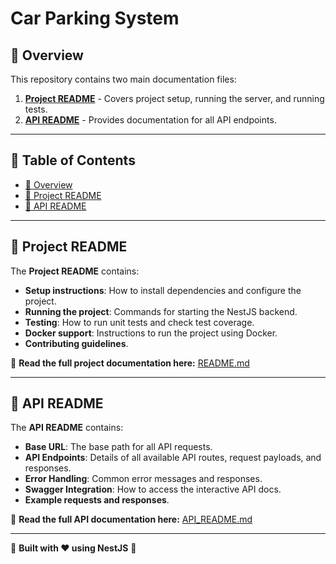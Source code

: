 # Car Parking System

## 📌 Overview
This repository contains two main documentation files:
1. [**Project README**](backend/README.md) - Covers project setup, running the server, and running tests.
2. [**API README**](backend/API_README.md) - Provides documentation for all API endpoints.

---
## 📖 Table of Contents
- [📌 Overview](#-overview)
- [📜 Project README](#-project-readme)
- [📜 API README](#-api-readme)

---
## 📜 Project README
The **Project README** contains:
- **Setup instructions**: How to install dependencies and configure the project.
- **Running the project**: Commands for starting the NestJS backend.
- **Testing**: How to run unit tests and check test coverage.
- **Docker support**: Instructions to run the project using Docker.
- **Contributing guidelines**.

📌 **Read the full project documentation here:** [README.md](README.md)

---
## 📜 API README
The **API README** contains:
- **Base URL**: The base path for all API requests.
- **API Endpoints**: Details of all available API routes, request payloads, and responses.
- **Error Handling**: Common error messages and responses.
- **Swagger Integration**: How to access the interactive API docs.
- **Example requests and responses**.

📌 **Read the full API documentation here:** [API_README.md](API_README.md)

---
📌 **Built with ❤️ using NestJS** 🚀

